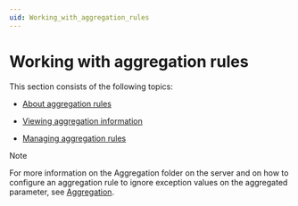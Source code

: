 ```yaml
---
uid: Working_with_aggregation_rules
---
```


# Working with aggregation rules

This section consists of the following topics:

- [About aggregation rules](xref:About_aggregation_rules)

- [Viewing aggregation information](xref:Viewing_aggregation_information)

- [Managing aggregation rules](xref:Managing_aggregation_rules)

> [!NOTE]
> For more information on the Aggregation folder on the server and on how to configure an aggregation rule to ignore exception values on the aggregated parameter, see [Aggregation](xref:Aggregation).
